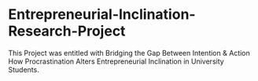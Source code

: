 # Entrepreneurial-Inclination-Research-Project
This Project was entitled with Bridging the Gap Between Intention &amp; Action How Procrastination Alters Entrepreneurial  Inclination in University Students.
